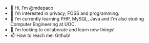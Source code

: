 - 👋 Hi, I’m @mdepaco
- 👀 I’m interested in privacy, FOSS and programming.
- 🌱 I’m currently learning PHP, MySQL, Java and I'm also studing Computer Engineering at UOC.
- 💞️ I’m looking to collaborate and learn new things!
- 📫 How to reach me: Github!

<!---
mdepaco/mdepaco is a ✨ special ✨ repository because its `README.md` (this file) appears on your GitHub profile.
You can click the Preview link to take a look at your changes.
--->
